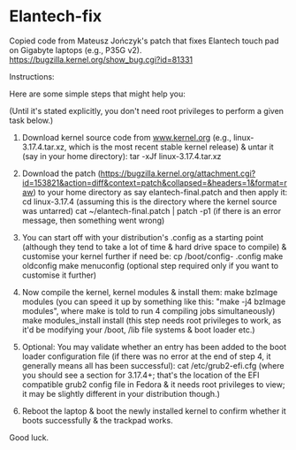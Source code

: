 # Elantech-fix
Copied code from Mateusz Jończyk's patch that fixes Elantech touch pad on Gigabyte laptops (e.g., P35G v2). https://bugzilla.kernel.org/show_bug.cgi?id=81331

Instructions:

Here are some simple steps that might help you:

(Until it's stated explicitly, you don't need root privileges to perform a given task below.)
 
1. Download kernel source code from www.kernel.org (e.g., linux-3.17.4.tar.xz, which is the most recent stable kernel release) & untar it (say in your home directory):
    tar -xJf linux-3.17.4.tar.xz

2. Download the patch (https://bugzilla.kernel.org/attachment.cgi?id=153821&action=diff&context=patch&collapsed=&headers=1&format=raw) to your home directory as say elantech-final.patch and then apply it:
    cd linux-3.17.4 (assuming this is the directory where the kernel source was untarred)
    cat ~/elantech-final.patch | patch -p1   (if there is an error message, then something went wrong)

3. You can start off with your distribution's .config as a starting point (although they tend to take a lot of time & hard drive space to compile) & customise your kernel further if need be:
    cp /boot/config-<most recent distribution kernel version> .config
    make oldconfig
    make menuconfig (optional step required only if you want to customise it further)

4. Now compile the kernel, kernel modules & install them:
    make bzImage modules  (you can speed it up by something like this: "make -j4 bzImage modules", where make is told to run 4 compiling jobs simultaneously)
    make modules_install install  (this step needs root privileges to work, as it'd be modifying your /boot, /lib file systems & boot loader etc.)

5. Optional: You may validate whether an entry has been added to the boot loader configuration file (if there was no error at the end of step 4, it generally means all has been successful):
    cat /etc/grub2-efi.cfg (where you should see a section for 3.17.4+; that's the location of the EFI compatible grub2 config file in Fedora & it needs root privileges to view; it may be slightly different in your distribution though.)

6. Reboot the laptop & boot the newly installed kernel to confirm whether it boots successfully & the trackpad works.

Good luck.
